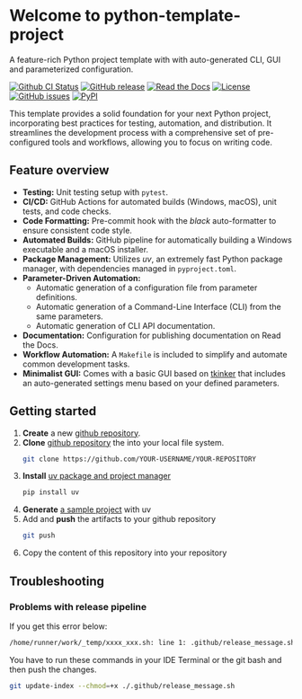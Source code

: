 <!-- This README.md is auto-generated from docs/index.md -->

# Welcome to python-template-project

A feature-rich Python project template with with auto-generated CLI, GUI and parameterized configuration.

[![Github CI Status](https://github.com/pamagister/python-template-project/actions/workflows/main.yml/badge.svg)](https://github.com/pamagister/python-template-project/actions)
[![GitHub release](https://img.shields.io/github/v/release/pamagister/python-template-project)](https://github.com/pamagister/python-template-project/releases)
[![Read the Docs](https://readthedocs.org/projects/python-template-project/badge/?version=stable)](https://python-template-project.readthedocs.io/en/stable/)
[![License](https://img.shields.io/github/license/pamagister/python-template-project)](https://github.com/pamagister/python-template-project/blob/main/LICENSE)
[![GitHub issues](https://img.shields.io/github/issues/pamagister/python-template-project)](https://github.com/pamagister/python-template-project/issues)
[![PyPI](https://img.shields.io/pypi/v/python-template-project)](https://pypi.org/project/python-template-project/)


This template provides a solid foundation for your next Python project, incorporating best practices for testing, automation, and distribution. It streamlines the development process with a comprehensive set of pre-configured tools and workflows, allowing you to focus on writing code.


## Feature overview

* **Testing:** Unit testing setup with `pytest`.
* **CI/CD:** GitHub Actions for automated builds (Windows, macOS), unit tests, and code checks.
* **Code Formatting:** Pre-commit hook with the *black* auto-formatter to ensure consistent code style.
* **Automated Builds:** GitHub pipeline for automatically building a Windows executable and a macOS installer.
* **Package Management:** Utilizes *uv*, an extremely fast Python package manager, with dependencies managed in `pyproject.toml`.
* **Parameter-Driven Automation:**
    * Automatic generation of a configuration file from parameter definitions.
    * Automatic generation of a Command-Line Interface (CLI) from the same parameters.
    * Automatic generation of CLI API documentation.
* **Documentation:** Configuration for publishing documentation on Read the Docs.
* **Workflow Automation:** A `Makefile` is included to simplify and automate common development tasks.
* **Minimalist GUI:** Comes with a basic GUI based on [tkinker](https://tkdocs.com/tutorial/index.html) that includes an auto-generated settings menu based on your defined parameters.

## Getting started

1. **Create** a new [github repository](https://docs.github.com/en/repositories/creating-and-managing-repositories/creating-a-new-repository).
2. **Clone** [github repository](https://docs.github.com/en/repositories/creating-and-managing-repositories/cloning-a-repository) the into your local file system.
    ```bash
    git clone https://github.com/YOUR-USERNAME/YOUR-REPOSITORY
    ```
4. **Install** [uv package and project manager](https://docs.astral.sh/uv/getting-started/installation/)
    ```bash
    pip install uv
    ```
5. **Generate** [a sample project](https://docs.astral.sh/uv/guides/projects/#creating-a-new-project) with uv
6. Add and **push** the artifacts to your github repository
    ```bash
    git push
    ```
8. Copy the content of this repository into your repository

## Troubleshooting

### Problems with release pipeline

If you get this error below:
```bash
/home/runner/work/_temp/xxxx_xxx.sh: line 1: .github/release_message.sh: Permission denied
```

You have to run these commands in your IDE Terminal or the git bash and then push the changes.
```bash
git update-index --chmod=+x ./.github/release_message.sh
```

